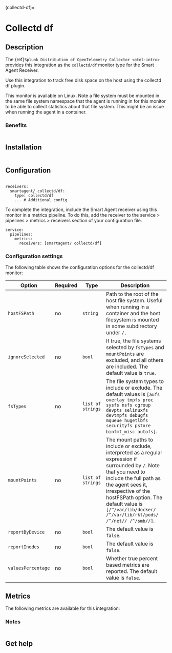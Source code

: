 (collectd-df)=

# Collectd df
<meta name="Description" content="Use this Splunk Observability Cloud integration for the Collectd df plugin monitor. See benefits, install, configuration, and metrics">

## Description

The {ref}`Splunk Distribution of OpenTelemetry Collector <otel-intro>` provides this integration as the `collectd/df` monitor type for the Smart Agent Receiver.

Use this integration to track free disk space on the host using the collectd df plugin.

This monitor is available on Linux. Note a file system must be mounted in the same file system namespace that the agent is running in for this monitor to be able to collect statistics about that file system.  This might be an issue when running the agent in a container.

### Benefits

```{include} /_includes/benefits.md
```

## Installation

```{include} /_includes/collector-installation-linux.md
```

## Configuration

```{include} /_includes/configuration.md
```

```
receivers:
  smartagent/ collectd/df:
    type: collectd/df
    ... # Additional config
```

To complete the integration, include the Smart Agent receiver using this monitor in a metrics pipeline. To do this, add the receiver to the service > pipelines > metrics > receivers section of your configuration file.

```
service:
  pipelines:
    metrics:
      receivers: [smartagent/ collectd/df]
```

### Configuration settings

The following table shows the configuration options for the collectd/df monitor:

| Option | Required | Type | Description |
| --- | --- | --- | --- |
| `hostFSPath` | no | `string` | Path to the root of the host file system.  Useful when running in a container and the host filesystem is mounted in some subdirectory under `/.` |
| `ignoreSelected` | no | `bool` | If true, the file systems selected by `fsTypes` and `mountPoints` are excluded, and all others are included. The default value is `true`. |
| `fsTypes` | no | `list of strings` | The file system types to include or exclude. The default values is `[aufs overlay tmpfs proc sysfs nsfs cgroup devpts selinuxfs devtmpfs debugfs mqueue hugetlbfs securityfs pstore binfmt_misc autofs]`. |
| `mountPoints` | no | `list of strings` | The mount paths to include or exclude, interpreted as a regular expression if surrounded by `/`.  Note that you need to include the full path as the agent sees it, irrespective of the hostFSPath option. The default value is `[/^/var/lib/docker/ /^/var/lib/rkt/pods/ /^/net// /^/smb//]`. |
| `reportByDevice` | no | `bool` |  The default value is `false`. |
| `reportInodes` | no | `bool` |  The default value is `false`. |
| `valuesPercentage` | no | `bool` | Whether true percent based metrics are reported. The default value is `false`. |

## Metrics

The following metrics are available for this integration:

<div class="metrics-yaml" url="https://raw.githubusercontent.com/signalfx/integrations/main/collectd-df/metrics.yaml"></div>

### Notes

```{include} /_includes/metric-defs.md
```

## Get help

```{include} /_includes/troubleshooting.md
```